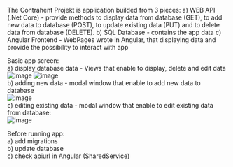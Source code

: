 The Contrahent Projekt is application builded from 3 pieces:
  a) WEB API (.Net Core) - provide methods to display data from database (GET), to add new data to database (POST), to update existing data (PUT) and to delete data from database (DELETE).
  b) SQL Database - contains the app data
  c) Angular Frontend - WebPages wrote in Angular, that displaying data and provide the possibility to interact with app
  
  Basic app screen:<br>
  a) display database data - Views that enable to display, delete and edit data<br>
  ![image](https://user-images.githubusercontent.com/32547421/135588078-7f25d42f-9938-48ea-a756-e0f32da045b8.png)
  ![image](https://user-images.githubusercontent.com/32547421/135588121-262064a9-3126-468d-81a9-0671ad117e6d.png)
  <br>
  b) adding new data - modal window that enable to add new data to database<br>
  ![image](https://user-images.githubusercontent.com/32547421/135588340-5a3cd8b5-ba59-4c3f-9968-9fc455380ac1.png)
  <br>
  c) editing existing data - modal window that enable to edit existing data from database:<br>
  ![image](https://user-images.githubusercontent.com/32547421/135588392-a0ccaf31-f3b8-4e1e-85d7-40265db6a914.png)

Before running app:<br>
a) add migrations <br>
b) update database<br>
c) check apiurl in Angular (SharedService)<br>
